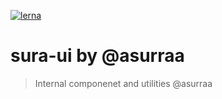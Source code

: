 [![lerna](https://img.shields.io/badge/maintained%20with-lerna-cc00ff.svg)](https://lerna.js.org/)

# sura-ui by @asurraa

> Internal componenet and utilities @asurraa
